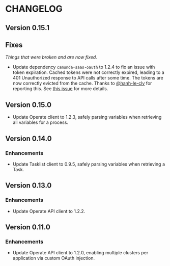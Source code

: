 # CHANGELOG

## Version 0.15.1

## Fixes

_Things that were broken and are now fixed._

-   Update dependency `camunda-saas-oauth` to 1.2.4 to fix an issue with token expiration. Cached tokens were not correctly expired, leading to a 401 Unauthorized response to API calls after some time. The tokens are now correctly evicted from the cache. Thanks to [@hanh-le-clv](https://github.com/hanh-le-clv) for reporting this. See [this issue](https://github.com/camunda-community-hub/camunda-8-sdk-node-js/issues/7) for more details.

## Version 0.15.0

-   Update Operate client to 1.2.3, safely parsing variables when retrieving all variables for a process. 

## Version 0.14.0

### Enhancements

-   Update Tasklist client to 0.9.5, safely parsing variables when retrieving a Task.

## Version 0.13.0

### Enhancements

-   Update Operate API client to 1.2.2.

## Version 0.11.0

### Enhancements

-   Update Operate API client to 1.2.0, enabling multiple clusters per application via custom OAuth injection.